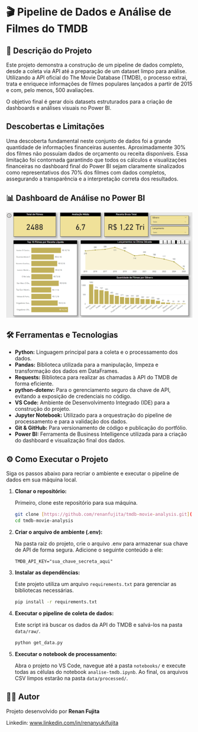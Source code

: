 # 🎬 Pipeline de Dados e Análise de Filmes do TMDB

## 📖 Descrição do Projeto

Este projeto demonstra a construção de um pipeline de dados completo, desde a coleta via API até a preparação de um dataset limpo para análise. Utilizando a API oficial do The Movie Database (TMDB), o processo extrai, trata e enriquece informações de filmes populares lançados a partir de 2015 e com, pelo menos, 500 avaliações.

O objetivo final é gerar dois datasets estruturados para a criação de dashboards e análises visuais no Power BI. 

## Descobertas e Limitações 

Uma descoberta fundamental neste conjunto de dados foi a grande quantidade de informações financeiras ausentes. Aproximadamente 30% dos filmes não possuíam dados de orçamento ou receita disponíveis. Essa limitação foi contornada garantindo que todos os cálculos e visualizações financeiras no dashboard final do Power BI sejam claramente sinalizados como representativos dos 70% dos filmes com dados completos, assegurando a transparência e a interpretação correta dos resultados.

## 📊 Dashboard de Análise no Power BI

![Dashboard de Análise de Filmes](img/dashboard.png)

## 🛠️ Ferramentas e Tecnologias

- **Python:** Linguagem principal para a coleta e o processamento dos dados.
- **Pandas:** Biblioteca utilizada para a manipulação, limpeza e transformação dos dados em DataFrames.
- **Requests:** Biblioteca para realizar as chamadas à API do TMDB de forma eficiente.
- **python-dotenv:** Para o gerenciamento seguro da chave de API, evitando a exposição de credenciais no código.
- **VS Code:** Ambiente de Desenvolvimento Integrado (IDE) para a construção do projeto.
- **Jupyter Notebook:** Utilizado para a orquestração do pipeline de processamento e para a validação dos dados.
- **Git & GitHub:** Para versionamento de código e publicação do portfólio.
- **Power BI:** Ferramenta de Business Intelligence utilizada para a criação do dashboard e visualização final dos dados.

## ⚙️ Como Executar o Projeto

Siga os passos abaixo para recriar o ambiente e executar o pipeline de dados em sua máquina local.

1.  **Clonar o repositório:**

    Primeiro, clone este repositório para sua máquina.
    ```bash
    git clone [https://github.com/renanfujita/tmdb-movie-analysis.git](https://github.com/renanfujita/tmdb-movie-analysis.git)
    cd tmdb-movie-analysis
    ```

2.  **Criar o arquivo de ambiente (.env):**

    Na pasta raiz do projeto, crie o arquivo .env para armazenar sua chave de API de forma segura. Adicione o seguinte conteúdo a ele:
    ```
    TMDB_API_KEY="sua_chave_secreta_aqui"
    ```

3.  **Instalar as dependências:**

    Este projeto utiliza um arquivo `requirements.txt` para gerenciar as bibliotecas necessárias.
    ```bash
    pip install -r requirements.txt
    ```

4.  **Executar o pipeline de coleta de dados:**

    Este script irá buscar os dados da API do TMDB e salvá-los na pasta `data/raw/`.
    ```bash
    python get_data.py
    ```

5.  **Executar o notebook de processamento:**
    
    Abra o projeto no VS Code, navegue até a pasta `notebooks/` e execute todas as células do notebook `analise-tmdb.ipynb`. Ao final, os arquivos CSV limpos estarão na pasta `data/processed/`.

## 👨‍💻 Autor

Projeto desenvolvido por **Renan Fujita**

Linkedin: www.linkedin.com/in/renanyukifujita
